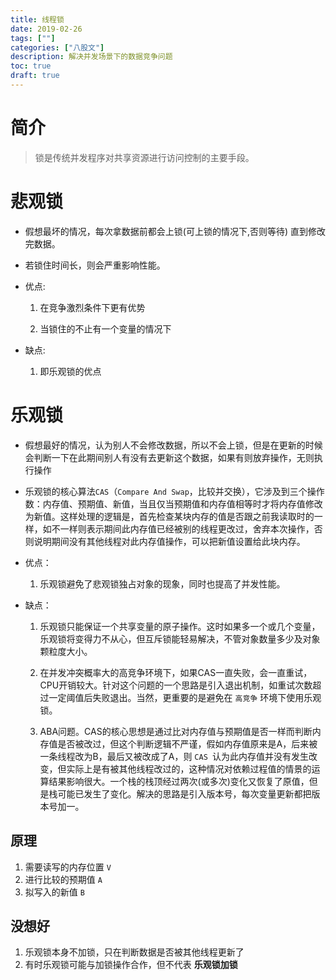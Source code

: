 ```yaml
---
title: 线程锁
date: 2019-02-26
tags: [""]
categories: ["八股文"]
description: 解决并发场景下的数据竞争问题
toc: true
draft: true
---
```

# 简介

> 锁是传统并发程序对共享资源进行访问控制的主要手段。

<!--more-->

# 悲观锁

+ 假想最坏的情况，每次拿数据前都会上锁(可上锁的情况下,否则等待) 直到修改完数据。

+ 若锁住时间长，则会严重影响性能。

+ 优点:
    
    1. 在竞争激烈条件下更有优势

    2. 当锁住的不止有一个变量的情况下

+ 缺点:
    
    1. 即乐观锁的优点


# 乐观锁

+ 假想最好的情况，认为别人不会修改数据，所以不会上锁，但是在更新的时候会判断一下在此期间别人有没有去更新这个数据，如果有则放弃操作，无则执行操作

+ 乐观锁的核心算法`CAS`（`Compare And Swap`，比较并交换），它涉及到三个操作数：内存值、预期值、新值，当且仅当预期值和内存值相等时才将内存值修改为新值。这样处理的逻辑是，首先检查某块内存的值是否跟之前我读取时的一样，如不一样则表示期间此内存值已经被别的线程更改过，舍弃本次操作，否则说明期间没有其他线程对此内存值操作，可以把新值设置给此块内存。

+ 优点：

    1. 乐观锁避免了悲观锁独占对象的现象，同时也提高了并发性能。


+ 缺点：

    1. 乐观锁只能保证一个共享变量的原子操作。这时如果多一个或几个变量，乐观锁将变得力不从心，但互斥锁能轻易解决，不管对象数量多少及对象颗粒度大小。

    2. 在并发冲突概率大的高竞争环境下，如果CAS一直失败，会一直重试，CPU开销较大。针对这个问题的一个思路是引入退出机制，如重试次数超过一定阈值后失败退出。当然，更重要的是避免在 `高竞争` 环境下使用乐观锁。

    3. ABA问题。CAS的核心思想是通过比对内存值与预期值是否一样而判断内存值是否被改过，但这个判断逻辑不严谨，假如内存值原来是A，后来被一条线程改为B，最后又被改成了A，则 `CAS `认为此内存值并没有发生改变，但实际上是有被其他线程改过的，这种情况对依赖过程值的情景的运算结果影响很大。一个栈的栈顶经过两次(或多次)变化又恢复了原值，但是栈可能已发生了变化。解决的思路是引入版本号，每次变量更新都把版本号加一。

## 原理

1. 需要读写的内存位置 `V`
2. 进行比较的预期值 `A`
3. 拟写入的新值 `B`

## 没想好

1. 乐观锁本身不加锁，只在判断数据是否被其他线程更新了
2. 有时乐观锁可能与加锁操作合作，但不代表 **乐观锁加锁**
